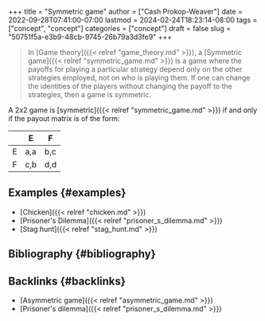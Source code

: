 +++
title = "Symmetric game"
author = ["Cash Prokop-Weaver"]
date = 2022-09-28T07:41:00-07:00
lastmod = 2024-02-24T18:23:14-08:00
tags = ["concept", "concept"]
categories = ["concept"]
draft = false
slug = "50751f5a-e3b9-48cb-9745-26b79a3d3fe9"
+++

> In [Game theory]({{< relref "game_theory.md" >}}), a [Symmetric game]({{< relref "symmetric_game.md" >}}) is a game where the payoffs for playing a particular strategy depend only on the other strategies employed, not on who is playing them. If one can change the identities of the players without changing the payoff to the strategies, then a game is symmetric.

A 2x2 game is [symmetric]({{< relref "symmetric_game.md" >}}) if and only if the payout matrix is of the form:

|   | E   | F   |
|---|-----|-----|
| E | a,a | b,c |
| F | c,b | d,d |


## Examples {#examples}

-   [Chicken]({{< relref "chicken.md" >}})
-   [Prisoner's Dilemma]({{< relref "prisoner_s_dilemma.md" >}})
-   [Stag hunt]({{< relref "stag_hunt.md" >}})


## Bibliography {#bibliography}

<style>.csl-entry{text-indent: -1.5em; margin-left: 1.5em;}</style><div class="csl-bib-body">
</div>


## Backlinks {#backlinks}

-   [Asymmetric game]({{< relref "asymmetric_game.md" >}})
-   [Prisoner's dilemma]({{< relref "prisoner_s_dilemma.md" >}})
